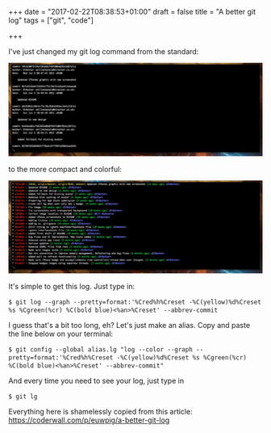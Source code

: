 +++
date = "2017-02-22T08:38:53+01:00"
draft = false
title = "A better git log"
tags = ["git", "code"]

+++

I've just changed my git log command from the standard:

![old](old.jpg)

to the more compact and colorful:

![new](new.jpg)

It's simple to get this log. Just type in:

```shell
$ git log --graph --pretty=format:'%Cred%h%Creset -%C(yellow)%d%Creset %s %Cgreen(%cr) %C(bold blue)<%an>%Creset' --abbrev-commit
```

I guess that's a bit too long, eh? Let's just make an alias. Copy and paste the line below on your terminal:

```shell
$ git config --global alias.lg "log --color --graph --pretty=format:'%Cred%h%Creset -%C(yellow)%d%Creset %s %Cgreen(%cr) %C(bold blue)<%an>%Creset' --abbrev-commit"
```

And every time you need to see your log, just type in

```shell
$ git lg
```

Everything here is shamelessly copied from this article: https://coderwall.com/p/euwpig/a-better-git-log

